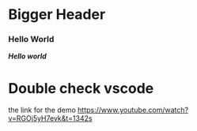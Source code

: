 # Bigger Header
### Hello World 
___Hello world___

# Double check vscode
the link for the demo https://www.youtube.com/watch?v=RGOj5yH7evk&t=1342s
